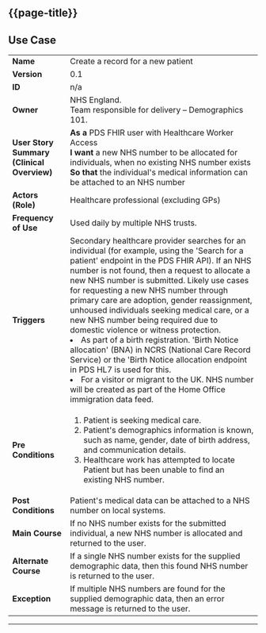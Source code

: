 ## {{page-title}}

## Use Case

<table class="assets" title="PDS Use Case 1">
<td><strong>Name</strong></td><td>Create a record for a new patient</td>
</tr><tr>
<td><strong>Version</strong></td><td>0.1</td>
</tr><tr>
<td><strong>ID</strong></td><td>n/a</td></tr><tr><td><strong>Owner</strong></td><td>NHS England. <br>Team responsible for delivery – Demographics 101.</td>
</tr><tr>
<td><strong>User Story Summary (Clinical Overview)</strong></td><td><strong>As a</strong> PDS FHIR user with Healthcare Worker Access <br><strong>I want</strong> a new NHS number to be allocated for individuals, when no existing NHS number exists <br><strong>So that</strong> the individual's medical information can be attached to an NHS number</td>
</tr><tr>
<td><strong>Actors (Role)</strong></td><td>Healthcare professional (excluding GPs)</td></tr><tr><td><strong>Frequency of Use</strong></td><td>Used daily by multiple NHS trusts.</td>
</tr><tr>
<td><strong>Triggers</strong></td><td>Secondary healthcare provider searches for an individual (for example, using the 'Search for a patient' endpoint in the PDS FHIR API). If an NHS number is not found, then a request to allocate a new NHS number is submitted. Likely use cases for requesting a new NHS number through primary care are adoption, gender reassignment, unhoused individuals seeking medical care, or a new NHS number being required due to domestic violence or witness protection.</li><li>As part of a birth registration. 'Birth Notice allocation' (BNA) in NCRS (National Care Record Service) or the 'Birth Notice allocation endpoint in PDS HL7 is used for this.</li><li>For a visitor or migrant to the UK. NHS number will be created as part of the Home Office immigration data feed.</li></ol></td>
</tr><tr>
<td><strong>Pre Conditions</strong></td><td><ol><li>Patient is seeking medical care.</li><li>Patient's demographics information is known, such as name, gender, date of birth address, and communication details.</li><li>Healthcare work has attempted to locate Patient but has been unable to find an existing NHS number.</li></ol></td></tr><tr><td><strong>Post Conditions</strong></td><td>Patient's medical data can be attached to a NHS number on local systems.</td>
</tr><tr>
<td><strong>Main Course</strong></td><td>If no NHS number exists for the submitted individual, a new NHS number is allocated and returned to the user.</td>
</tr><tr>
<td><strong>Alternate Course</strong></td><td>If a single NHS number exists for the supplied demographic data, then this found NHS number is returned to the user.</td></tr><tr><td><strong>Exception</strong></td><td>If multiple NHS numbers are found for the supplied demographic data, then an error message is returned to the user.</td>
</tr></tbody></table>

---